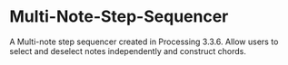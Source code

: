 # Multi-Note-Step-Sequencer
A Multi-note step sequencer created in Processing 3.3.6. Allow users to select and deselect notes independently and construct chords.
